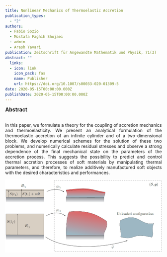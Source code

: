 ```yaml
---
title: Nonlinear Mechanics of Thermoelastic Accretion
publication_types:
  - "2"
authors:
  - Fabio Sozio
  - Mostafa Faghih Shojaei
  - admin
  - Arash Yavari
publication: Zeitschrift für Angewandte Mathematik und Physik, 71(3)
abstract: ""
  links:
  - icon: link
    icon_pack: fas
    name: Publisher
    url: https://doi.org/10.1007/s00033-020-01309-5
date: 2020-05-15T00:00:00.000Z
publishDate: 2020-05-15T00:00:00.000Z
---
```

<big><b>Abstract</b></big><br><br>
<div style="text-align: justify"> In this paper, we formulate a theory for the coupling of accretion mechanics and thermoelasticity. We present an analytical formulation of the thermoelastic accretion of an infinite cylinder and of a two-dimensional block. We develop numerical schemes for the solution of these two problems, and numerically calculate residual stresses and observe a strong dependence of the final mechanical state on the parameters of the accretion process. This suggests the possibility to predict and control thermal accretion processes of soft materials by manipulating thermal parameters, and therefore, to realize additively manufactured soft objects with the desired characteristics and performances.</div>

![Alt Text](fig.png)